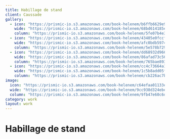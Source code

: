 ```yaml
---
title: Habillage de stand
client: Caussade
gallery:
  - icon: "https://prismic-io.s3.amazonaws.com/book-helenem/b6ffb6629e9960490817dae152015dc01b0164db.jpg"
    wide: "https://prismic-io.s3.amazonaws.com/book-helenem/68bd614185ea434f773b570f8b28e97a3ac72d27.jpg"
    column: "https://prismic-io.s3.amazonaws.com/book-helenem/5fe07b4e3d0ebc266a3f108bd539b8901745a2e1.jpg"
  - icon: "https://prismic-io.s3.amazonaws.com/book-helenem/43405e0fccff4f7c4a70dba532a60d2feeeb61fd.jpg"
    wide: "https://prismic-io.s3.amazonaws.com/book-helenem/afc0bdb5974378864f2a59b5d1bb166fb74e5829.jpg"
    column: "https://prismic-io.s3.amazonaws.com/book-helenem/5e578b72959bb9754dfa8d56ee23a3e4ef44c3ac.jpg"
  - icon: "https://prismic-io.s3.amazonaws.com/book-helenem/dd68932d96647dcff99d62b6bd755fc05e3cfb91.jpg"
    wide: "https://prismic-io.s3.amazonaws.com/book-helenem/86afad73c563b46a0e5a51ce4bed1c2f25f0d352.jpg"
    column: "https://prismic-io.s3.amazonaws.com/book-helenem/765bae893731ed7b8f27f6e70abb7604f825bdf1.jpg"
  - icon: "https://prismic-io.s3.amazonaws.com/book-helenem/cc4c73664a11d98b295b5af48b58bda2c27b61cc.jpg"
    wide: "https://prismic-io.s3.amazonaws.com/book-helenem/1c5b8add05f869845e28e9d404429025f68feab5.jpg"
    column: "https://prismic-io.s3.amazonaws.com/book-helenem/cb226ac7b54b8e1b872341bf69872bd5ddb23913.jpg"
image:
  icon: "https://prismic-io.s3.amazonaws.com/book-helenem/c64efaa01133ea1a7ea2ad13718954fc6467bdb8.jpg"
  wide: "https://prismic-io.s3.amazonaws.com/book-helenem/9cc938d324ebea0899d59c66d56cc2c067570b7e.jpg"
  column: "https://prismic-io.s3.amazonaws.com/book-helenem/9fb47e60c6d39b818e88c47cfc595f79e653dcd2.jpg"
category: work
layout: work
---
```

# Habillage de stand
